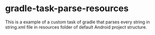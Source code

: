 # gradle-task-parse-resources

This is a example of a custom task of gradle that parses every string in string.xml file in resources folder of default Android project structure.
